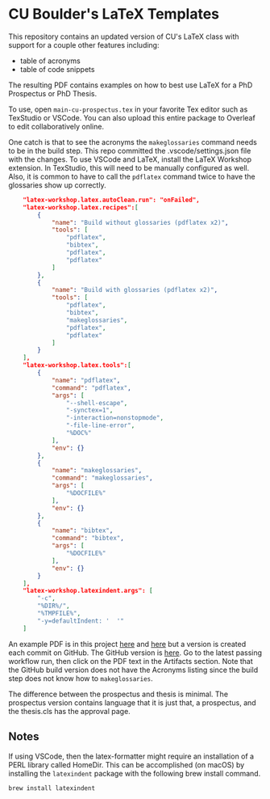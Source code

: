 # CU Boulder's LaTeX Templates

This repository contains an updated version of CU's LaTeX class with support for a couple other features including:

* table of acronyms
* table of code snippets

The resulting PDF contains examples on how to best use LaTeX for a PhD Prospectus or PhD Thesis.

To use, open `main-cu-prospectus.tex` in your favorite Tex editor such as TexStudio or VSCode. You can also upload this entire package to Overleaf to edit collaboratively online.

One catch is that to see the acronyms the `makeglossaries` command needs to be in the build step. This repo committed the .vscode/settings.json file with the changes. To use VSCode and LaTeX, install the LaTeX Workshop extension. In TexStudio, this will need to be manually configured as well. Also, it is common to have to call the `pdflatex` command twice to have the glossaries show up correctly.

```json
    "latex-workshop.latex.autoClean.run": "onFailed",
    "latex-workshop.latex.recipes":[
        {
            "name": "Build without glossaries (pdflatex x2)",
            "tools": [
                "pdflatex",
                "bibtex",
                "pdflatex",
                "pdflatex"
            ]
        },
        {
            "name": "Build with glossaries (pdflatex x2)",
            "tools": [
                "pdflatex",
                "bibtex",
                "makeglossaries",
                "pdflatex",
                "pdflatex"
            ]
        }
    ],
    "latex-workshop.latex.tools":[
        {
            "name": "pdflatex",
            "command": "pdflatex",
            "args": [
                "--shell-escape",
                "-synctex=1",
                "-interaction=nonstopmode",
                "-file-line-error",
                "%DOC%"
            ],
            "env": {}
        },
        {
            "name": "makeglossaries",
            "command": "makeglossaries",
            "args": [
                "%DOCFILE%"
            ],
            "env": {}
        },
        {
            "name": "bibtex",
            "command": "bibtex",
            "args": [
                "%DOCFILE%"
            ],
            "env": {}
        }   
    ],
    "latex-workshop.latexindent.args": [
        "-c",
        "%DIR%/",
        "%TMPFILE%",
        "-y=defaultIndent: '  '"
    ]
```

An example PDF is in this project [here](./main-cu-prospectus.pdf) and [here](./main-cu-phd-thesis.pdf) but a version is created each commit on GitHub. The GitHub version is [here](https://github.com/henze-research-group/latex-template/actions). Go to the latest passing workflow run, then click on the PDF text in the Artifacts section. Note that the GitHub build version does not have the Acronyms listing since the build step does not know how to `makeglossaries`.

The difference between the prospectus and thesis is minimal. The prospectus version contains language that it is just that, a prospectus, and the thesis.cls has the approval page.

## Notes

If using VSCode, then the latex-formatter might require an installation of a PERL library called HomeDir. This can be accomplished (on macOS) by installing the `latexindent` package with the following brew install command.

```bash
brew install latexindent
```
